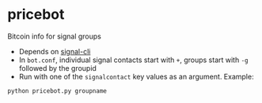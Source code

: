 # pricebot
Bitcoin info for signal groups

* Depends on [signal-cli](https://github.com/AsamK/signal-cli/)
* In `bot.conf`, individual signal contacts start with `+`, groups start with `-g ` followed by the groupid
* Run with one of the `signalcontact` key values as an argument. Example:
```
python pricebot.py groupname
```
